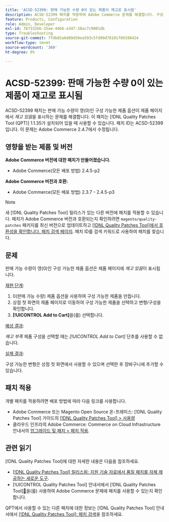 ```yaml
---
title: 'ACSD-52399: 판매 가능한 수량 0이 있는 제품이 재고로 표시됨'
description: ACSD-52399 패치를 적용하여 Adobe Commerce 문제를 해결합니다. 구성 가능한 제품 옵션이 판매 가능한 수량이 0인 경우 제품 페이지에서 *재고 있음*이 표시됩니다.
feature: Products, Configuration
role: Admin, Developer
exl-id: 7b7332bb-15ae-44b6-a347-38ac7c9001db
type: Troubleshooting
source-git-commit: 7fdb02a6d89d50ea593c5fd99d78101f89198424
workflow-type: tm+mt
source-wordcount: '369'
ht-degree: 0%

---
```


# ACSD-52399: 판매 가능한 수량 0이 있는 제품이 재고로 표시됨

ACSD-52399 패치는 판매 가능 수량이 영(0)인 구성 가능한 제품 옵션이 제품 페이지에서 *재고 있음*&#x200B;을 표시하는 문제를 해결합니다. 이 패치는 [!DNL Quality Patches Tool (QPT)] 1.1.35가 설치되어 있을 때 사용할 수 있습니다. 패치 ID는 ACSD-52399입니다. 이 문제는 Adobe Commerce 2.4.7에서 수정됩니다.

## 영향을 받는 제품 및 버전

**Adobe Commerce 버전에 대한 패치가 만들어졌습니다.**

* Adobe Commerce(모든 배포 방법) 2.4.5-p2

**Adobe Commerce 버전과 호환:**

* Adobe Commerce(모든 배포 방법) 2.3.7 - 2.4.5-p3

>[!NOTE]
>
>새 [!DNL Quality Patches Tool] 릴리스가 있는 다른 버전에 패치를 적용할 수 있습니다. 패치가 Adobe Commerce 버전과 호환되는지 확인하려면 `magento/quality-patches` 패키지를 최신 버전으로 업데이트하고 [[!DNL Quality Patches Tool]에서 호환성을 확인합니다. 패치 검색 페이지](https://experienceleague.adobe.com/tools/commerce-quality-patches/index.html?lang=ko). 패치 ID를 검색 키워드로 사용하여 패치를 찾습니다.

## 문제

판매 가능 수량이 영(0)인 구성 가능한 제품 옵션은 제품 페이지에 *재고 있음*&#x200B;이 표시됩니다.

<u>재현 단계</u>:

1. 0(판매 가능 수량) 제품 옵션을 사용하여 구성 가능한 제품을 만듭니다.
1. 상점 첫 화면의 제품 페이지로 이동하여 구성 가능한 제품을 선택하고 변형/구성을 확인합니다.
1. **[!UICONTROL Add to Cart]**&#x200B;을(를) 선택합니다.

<u>예상 결과</u>:

*재고 부족* 제품 구성을 선택할 때는 *[!UICONTROL Add to Cart]* 단추를 사용할 수 없습니다.

<u>실제 결과</u>:

구성 가능한 변형은 상점 첫 화면에서 사용할 수 있으며 선택한 후 장바구니에 추가할 수 있습니다.

## 패치 적용

개별 패치를 적용하려면 배포 방법에 따라 다음 링크를 사용합니다.

* Adobe Commerce 또는 Magento Open Source 온-프레미스: [!DNL Quality Patches Tool] 가이드의 [[!DNL Quality Patches Tool] > 사용량](/help/tools/quality-patches-tool/usage.md)
* 클라우드 인프라의 Adobe Commerce: Commerce on Cloud Infrastructure 안내서의 [업그레이드 및 패치 > 패치 적용](https://experienceleague.adobe.com/docs/commerce-cloud-service/user-guide/develop/upgrade/apply-patches.html?lang=ko).

## 관련 읽기

[!DNL Quality Patches Tool]에 대한 자세한 내용은 다음을 참조하세요.

* [[!DNL Quality Patches Tool] 릴리스됨: 지원 기술 자료에서 품질 패치를 자체 제공하는 새로운 도구](https://experienceleague.adobe.com/ko/docs/commerce-operations/tools/quality-patches-tool/quality-patches-tool-to-self-serve-quality-patches).
* [!UICONTROL Quality Patches Tool] 안내서에서  [!DNL Quality Patches Tool][&#128279;](/help/tools/quality-patches-tool/patches-available-in-qpt/check-patch-for-magento-issue-with-magento-quality-patches.md)을(를) 사용하여 Adobe Commerce 문제에 패치를 사용할 수 있는지 확인합니다.


QPT에서 사용할 수 있는 다른 패치에 대한 정보는 [!DNL Quality Patches Tool] 안내서에서 [[!DNL Quality Patches Tool]: 패치 검색](https://experienceleague.adobe.com/tools/commerce-quality-patches/index.html?lang=ko)을 참조하세요.

